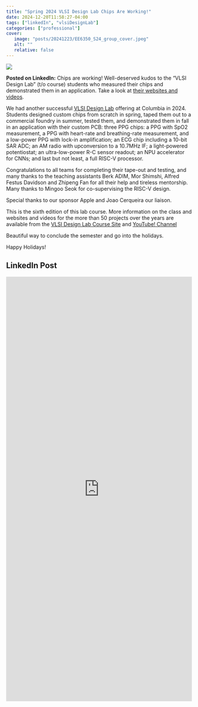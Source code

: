 ```yaml
---
title: "Spring 2024 VLSI Design Lab Chips Are Working!"
date: 2024-12-20T11:58:27-04:00
tags: ["linkedIn", "vlsiDesignLab"]
categories: ["professional"]
cover: 
   image: "posts/20241223/EE6350_S24_group_cover.jpeg"
   alt: ""
   relative: false
---
```


![](EE6350_S24_group.jpeg)

**Posted on LinkedIn:** Chips are working! Well-deserved kudos to the “VLSI Design Lab” (t/o course) students who measured their chips and demonstrated them in an application. Take a look at [their websites and videos](https://www.ee.columbia.edu/~kinget/EE6350_S24).

We had another successful <a href="https://www.ee.columbia.edu/~kinget/vlsidesignlab">VLSI Design Lab</a> offering at Columbia in 2024. Students designed custom chips from scratch in spring, taped them out to a commercial foundry in summer, tested them, and demonstrated them in fall in an application with their custom PCB: three PPG chips: a PPG with SpO2 measurement, a PPG with heart-rate and breathing-rate measurement, and a low-power PPG with lock-in amplification; an ECG chip including a 10-bit SAR ADC; an AM radio with upconversion to a 10.7MHz IF; a light-powered potentiostat; an ultra-low-power R-C sensor readout; an NPU accelerator for CNNs; and last but not least, a full RISC-V processor.

Congratulations to all teams for completing their tape-out and testing, and many thanks to the teaching assistants Berk ADIM, Mor Shimshi, Alfred Festus Davidson and Zhipeng Fan for all their help and tireless mentorship. Many thanks to Mingoo Seok for co-supervising the RISC-V design. 

Special thanks to our sponsor Apple and Joao Cerqueira our liaison. 

This is the sixth edition of this lab course. More information on the class and websites and videos for the more than 50 projects over the years are available from the <a href="https://vlsidesignlab.org">VLSI Design Lab Course Site</a> and [YouTube! Channel](https://www.youtube.com/@vlsidesignlabcourse)

Beautiful way to conclude the semester and go into the holidays. 

Happy Holidays!

## LinkedIn Post

<iframe src="https://www.linkedin.com/embed/feed/update/urn:li:share:7277241894902890496" height="1150" width="504" frameborder="0" allowfullscreen="" title="Embedded post"></iframe>